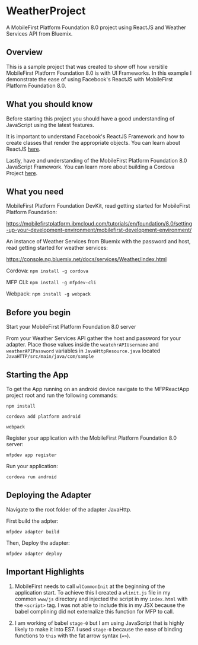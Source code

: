 # WeatherProject
A MobileFirst Platform Foundation 8.0 project using ReactJS and Weather Services API from Bluemix.

## Overview

This is a sample project that was created to show off how versitile MobileFirst Platform Foundation 8.0 is with UI Frameworks. In this example I demonstrate the ease of using Facebook's ReactJS with MobileFirst Platform Foundation 8.0.

## What you should know

Before starting this project you should have a good understanding of JavaScript using the latest features.

It is important to understand Facebook's ReactJS Framework and how to create classes that render the appropriate objects. You can learn about ReactJS [here](https://facebook.github.io/react/).

Lastly, have and understanding of the MobileFirst Platform Foundation 8.0 JavaScript Framework. You can learn more about building a Cordova Project [here](https://mobilefirstplatform.ibmcloud.com/tutorials/en/foundation/8.0/cordova-tutorials/).

## What you need

MobileFirst Platform Foundation DevKit, read getting started for MobileFirst Platform Foundation:

https://mobilefirstplatform.ibmcloud.com/tutorials/en/foundation/8.0/setting-up-your-development-environment/mobilefirst-development-environment/

An instance of Weather Services from Bluemix with the password and host, read getting started for weather services:

https://console.ng.bluemix.net/docs/services/Weather/index.html

Cordova: `npm install -g cordova`

MFP CLI: `npm install -g mfpdev-cli`

Webpack: `npm install -g webpack`

## Before you begin 

Start your MobileFirst Platform Foundation 8.0 server

From your Weather Services API gather the host and password for your adapter. Place those values inside the `weatehrAPIUsername` and `weatherAPIPassword` variables in `JavaHttpResource.java` located `JavaHTTP/src/main/java/com/sample`

## Starting the App

To get the App running on an android device navigate to the MFPReactApp project root and run the following commands:

`npm install`

`cordova add platform android`

`webpack`

Register your application with the MobileFirst Platform Foundation 8.0 server:

`mfpdev app register`

Run your application:

`cordova run android`

## Deploying the Adapter

Navigate to the root folder of the adapter JavaHttp.

First build the adpter:

`mfpdev adapter build`

Then, Deploy the adapter:

`mfpdev adapter deploy`

## Important Highlights

1. MobileFirst needs to call `wlCommonInit` at the beginning of the application start. To achieve this I created a `wlinit.js` file in my common `www/js` directory and injected the script in my `index.html` with the `<script>` tag. I was not able to include this in my JSX because the babel complining did not externalize this function for MFP to call. 

2. I am working of babel `stage-0` but I am using JavaScript that is highly likely to make it into ES7. I used `stage-0` because the ease of binding functions to `this` with the fat arrow syntax (`=>`). 
